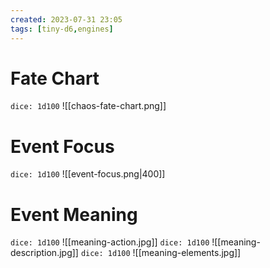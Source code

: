 ```yaml
---
created: 2023-07-31 23:05
tags: [tiny-d6,engines]
---
```

# Fate Chart
`dice: 1d100`
![[chaos-fate-chart.png]]
# Event Focus
`dice: 1d100`
![[event-focus.png|400]]
# Event Meaning
`dice: 1d100`
![[meaning-action.jpg]]
`dice: 1d100`
![[meaning-description.jpg]]
`dice: 1d100`
![[meaning-elements.jpg]]
